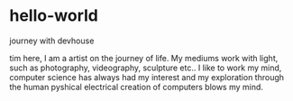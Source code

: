 # hello-world
journey with devhouse

tim here, I am a artist on the journey of life. My mediums work with light, such as photography, videography, sculpture etc.. I like to work my mind, computer science has always had my interest and my exploration through the human pyshical electrical creation of computers blows my mind.  
